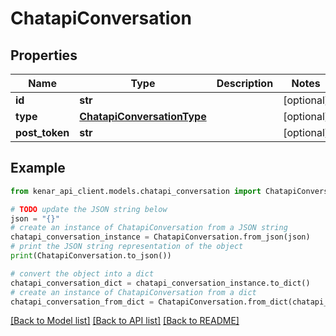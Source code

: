 # ChatapiConversation


## Properties

Name | Type | Description | Notes
------------ | ------------- | ------------- | -------------
**id** | **str** |  | [optional] 
**type** | [**ChatapiConversationType**](ChatapiConversationType.md) |  | [optional] 
**post_token** | **str** |  | [optional] 

## Example

```python
from kenar_api_client.models.chatapi_conversation import ChatapiConversation

# TODO update the JSON string below
json = "{}"
# create an instance of ChatapiConversation from a JSON string
chatapi_conversation_instance = ChatapiConversation.from_json(json)
# print the JSON string representation of the object
print(ChatapiConversation.to_json())

# convert the object into a dict
chatapi_conversation_dict = chatapi_conversation_instance.to_dict()
# create an instance of ChatapiConversation from a dict
chatapi_conversation_from_dict = ChatapiConversation.from_dict(chatapi_conversation_dict)
```
[[Back to Model list]](../README.md#documentation-for-models) [[Back to API list]](../README.md#documentation-for-api-endpoints) [[Back to README]](../README.md)


